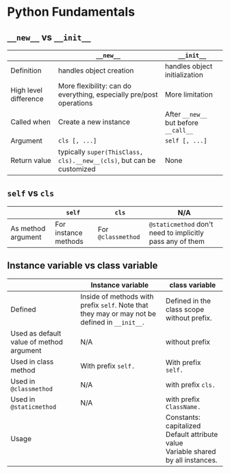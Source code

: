 # Python Fundamentals

## `__new__` vs `__init__`

|       | `__new__` | `__init__` |
| ----- | --------- | ---------- |
| Definition | handles object creation | handles object initialization |
| High level difference | More flexibility: can do everything, especially pre/post operations | More limitation |
| Called when | Create a new instance | After `__new__` but before `__call__` |
| Argument | `cls [, ...]` | `self [, ...]` |
| Return value | typically `super(ThisClass, cls).__new__(cls)`, but can be customized | None |

## `self` vs `cls`

|       | `self` | `cls` | N/A |
| ----- | ------ | ----- | --- |
| As method argument | For instance methods | For `@classmethod` | `@staticmethod` don't need to implicitly pass any of them |

## Instance variable vs class variable

|       | Instance variable | class variable |
| ----- | ----------------- | -------------- |
| Defined | Inside of methods with prefix `self`. Note that they may or may not be defined in `__init__`. | Defined in the class scope without prefix. |
| Used as default value of method argument | N/A | without prefix |
| Used in class method | With prefix `self.` | With prefix `self.` |
| Used in `@classmethod` | N/A | with prefix `cls.` |
| Used in `@staticmethod` | N/A | with prefix `ClassName.` |
| Usage | | Constants: capitalized<br>Default attribute value<br>Variable shared by all instances. |